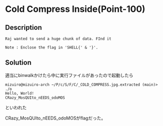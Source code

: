 # Cold Compress Inside(Point-100)
## Description
```
Raj wanted to send a huge chunk of data. FInd it

Note : Enclose the flag in 'SHELL{' & '}'.
```
## Solution 
適当にbinwalkかけたら中に実行ファイルがあったので起動したら
```
mizuiro@mizuiro-arch ~/P/c/S/F/C/_COLD_COMPRESS.jpg.extracted (main)> ./o
Hello, World!
CRazy_MosQUIto_nEEDS_odoMOS
```
といわれた

CRazy_MosQUIto_nEEDS_odoMOSがflagだった。